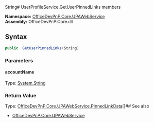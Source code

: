 String# UserProfileService.GetUserPinnedLinks members
  

**Namespace:** [OfficeDevPnP.Core.UPAWebService](OfficeDevPnP.Core.UPAWebService.md)  
**Assembly:** OfficeDevPnP.Core.dll  
## Syntax
```C#
public  GetUserPinnedLinks(String)
```
### Parameters
#### accountName
Type: [System.String](System.String.md) 
#### 
### Return Value
Type: [OfficeDevPnP.Core.UPAWebService.PinnedLinkData[]](OfficeDevPnP.Core.UPAWebService.PinnedLinkData[].md)## See also
- [OfficeDevPnP.Core.UPAWebService](OfficeDevPnP.Core.UPAWebService.md)
